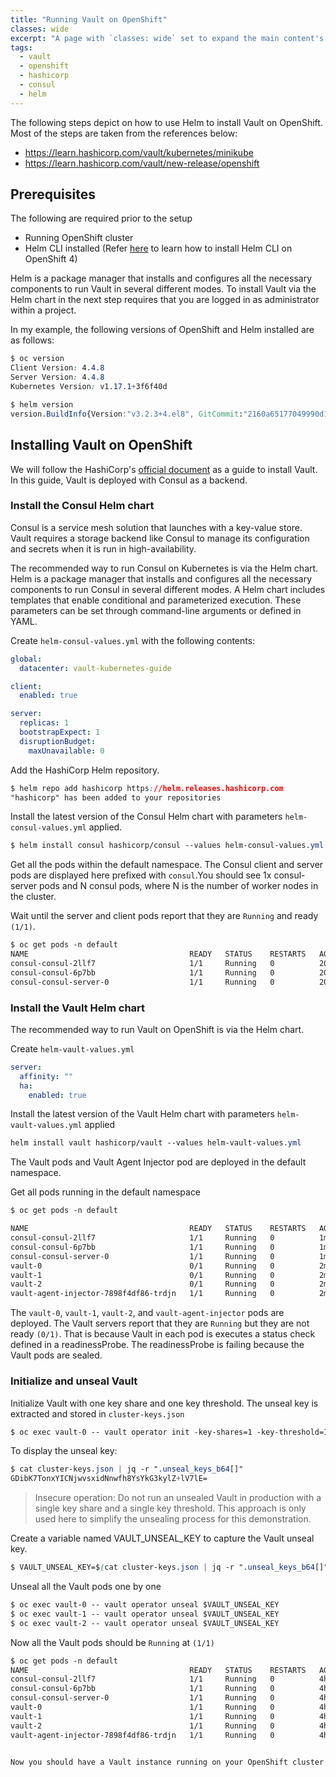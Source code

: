```yaml
---
title: "Running Vault on OpenShift"
classes: wide
excerpt: "A page with `classes: wide` set to expand the main content's width."
tags: 
  - vault
  - openshift
  - hashicorp
  - consul
  - helm
---
```


The following steps depict on how to use Helm to install Vault on OpenShift. Most of the steps are taken from the references below:

  * https://learn.hashicorp.com/vault/kubernetes/minikube
  * https://learn.hashicorp.com/vault/new-release/openshift

## Prerequisites

The following are required prior to the setup

  * Running OpenShift cluster
  * Helm CLI installed (Refer [here][helm-ocp-install] to learn how to install Helm CLI on OpenShift 4)
  
Helm is a package manager that installs and configures all the necessary components to run Vault in several different modes. To install Vault via the Helm chart in the next step requires that you are logged in as administrator within a project.
  
In my example, the following versions of OpenShift and Helm installed are as follows:

```css
$ oc version
Client Version: 4.4.8
Server Version: 4.4.8
Kubernetes Version: v1.17.1+3f6f40d
```

```css
$ helm version
version.BuildInfo{Version:"v3.2.3+4.el8", GitCommit:"2160a65177049990d1b76efc67cb1a9fd21909b1", GitTreeState:"clean", GoVersion:"go1.13.4"}
```

[helm-ocp-install]: https://docs.openshift.com/container-platform/4.4/cli_reference/helm_cli/getting-started-with-helm-on-openshift-container-platform.html

## Installing Vault on OpenShift

We will follow the HashiCorp's [official document][vault-minikube] as a guide to install Vault. In this guide, Vault is deployed with Consul as a backend.

[vault-minikube]: https://learn.hashicorp.com/vault/kubernetes/minikube


### Install the Consul Helm chart

Consul is a service mesh solution that launches with a key-value store. Vault requires a storage backend like Consul to manage its configuration and secrets when it is run in high-availability.

The recommended way to run Consul on Kubernetes is via the Helm chart. Helm is a package manager that installs and configures all the necessary components to run Consul in several different modes. A Helm chart includes templates that enable conditional and parameterized execution. These parameters can be set through command-line arguments or defined in YAML.

Create `helm-consul-values.yml` with the following contents:
```yaml
global:
  datacenter: vault-kubernetes-guide

client:
  enabled: true

server:
  replicas: 1
  bootstrapExpect: 1
  disruptionBudget:
    maxUnavailable: 0
```

Add the HashiCorp Helm repository.
```css
$ helm repo add hashicorp https://helm.releases.hashicorp.com
"hashicorp" has been added to your repositories
```

Install the latest version of the Consul Helm chart with parameters `helm-consul-values.yml` applied.
```css
$ helm install consul hashicorp/consul --values helm-consul-values.yml
```

Get all the pods within the default namespace. The Consul client and server pods are displayed here prefixed with `consul`.You should see 1x consul-server pods and N consul pods, where N is the number of worker nodes in the cluster.

Wait until the server and client pods report that they are `Running` and ready `(1/1)`.
```css
$ oc get pods -n default
NAME                                    READY   STATUS    RESTARTS   AGE
consul-consul-2llf7                     1/1     Running   0          20s
consul-consul-6p7bb                     1/1     Running   0          20s
consul-consul-server-0                  1/1     Running   0          20s
```

### Install the Vault Helm chart

The recommended way to run Vault on OpenShift is via the Helm chart. 

Create `helm-vault-values.yml`
```yaml
server:
  affinity: ""
  ha:
    enabled: true
```

Install the latest version of the Vault Helm chart with parameters `helm-vault-values.yml` applied
```css
helm install vault hashicorp/vault --values helm-vault-values.yml
```

The Vault pods and Vault Agent Injector pod are deployed in the default namespace.

Get all pods running in the default namespace
```css
$ oc get pods -n default

NAME                                    READY   STATUS    RESTARTS   AGE
consul-consul-2llf7                     1/1     Running   0          1m3s
consul-consul-6p7bb                     1/1     Running   0          1m3s
consul-consul-server-0                  1/1     Running   0          1m3s
vault-0                                 0/1     Running   0          2m5s
vault-1                                 0/1     Running   0          2m5s
vault-2                                 0/1     Running   0          2m5s
vault-agent-injector-7898f4df86-trdjn   1/1     Running   0          2m5s
```

The `vault-0`, `vault-1`, `vault-2`, and `vault-agent-injector` pods are deployed. The Vault servers report that they are `Running` but they are not ready `(0/1)`. That is because Vault in each pod is executes a status check defined in a readinessProbe. The readinessProbe is failing because the Vault pods are sealed.

### Initialize and unseal Vault

Initialize Vault with one key share and one key threshold. The unseal key is extracted and stored in `cluster-keys.json`
```css
$ oc exec vault-0 -- vault operator init -key-shares=1 -key-threshold=1 -format=json > cluster-keys.json
```


To display the unseal key:
```css
$ cat cluster-keys.json | jq -r ".unseal_keys_b64[]"
GDibK7TonxYICNjwvsxidNnwfh8YsYkG3kylZ+lV7lE=
```

> Insecure operation: Do not run an unsealed Vault in production with a single key share and a single key threshold. This approach is only used here to simplify the unsealing process for this demonstration.

Create a variable named VAULT_UNSEAL_KEY to capture the Vault unseal key.
```css
$ VAULT_UNSEAL_KEY=$(cat cluster-keys.json | jq -r ".unseal_keys_b64[]")
```

Unseal all the Vault pods one by one
```css
$ oc exec vault-0 -- vault operator unseal $VAULT_UNSEAL_KEY
$ oc exec vault-1 -- vault operator unseal $VAULT_UNSEAL_KEY
$ oc exec vault-2 -- vault operator unseal $VAULT_UNSEAL_KEY
```

Now all the Vault pods should be `Running` at `(1/1)`
```css
$ oc get pods -n default
NAME                                    READY   STATUS    RESTARTS   AGE
consul-consul-2llf7                     1/1     Running   0          4h34m
consul-consul-6p7bb                     1/1     Running   0          4h34m
consul-consul-server-0                  1/1     Running   0          4h34m
vault-0                                 1/1     Running   0          4h33m
vault-1                                 1/1     Running   0          4h33m
vault-2                                 1/1     Running   0          4h33m
vault-agent-injector-7898f4df86-trdjn   1/1     Running   0          4h33m


Now you should have a Vault instance running on your OpenShift cluster!

